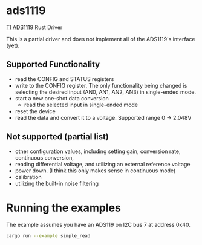 # ads1119

[TI ADS1119](https://www.ti.com/lit/gpn/ADS1119) Rust Driver

This is a partial driver and does not implement all of the ADS1119's interface (yet).  

## Supported Functionality 
- read the CONFIG and STATUS registers
- write to the CONFIG register. The only functionality being changed is selecting the desired input (AN0, AN1, AN2, AN3) in single-ended mode.
- start a new one-shot data conversion
  - read the selected input in single-ended mode
- reset the device
- read the data and convert it to a voltage. Supported range 0 -> 2.048V

## Not supported (partial list)
- other configuration values, including setting gain, conversion rate, continuous conversion, 
- reading differential voltage, and utilizing an external reference voltage
- power down. (I think this only makes sense in continuous mode)
- calibration
- utilizing the built-in noise filtering

# Running the examples

The example assumes you have an ADS119 on I2C bus 7 at address 0x40.

```sh
cargo run --example simple_read
```


